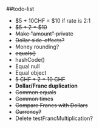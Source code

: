 ##todo-list
* $5 + 10CHF = $10 if rate is 2:1
* ~~$5 * 2 = $10~~
* ~~Make "amount" private~~
* ~~Dollar side-effects?~~
* Money rounding?
* ~~equals()~~
* hashCode()
* Equal null
* Equal object
* ~~5 CHF * 2 = 10 CHF~~
* **Dollar/Franc duplication**
* ~~Common equals~~
* ~~Common times~~
* ~~Compare Francs with Dollars~~
* ~~Currency?~~
* Delete testFrancMultiplication?